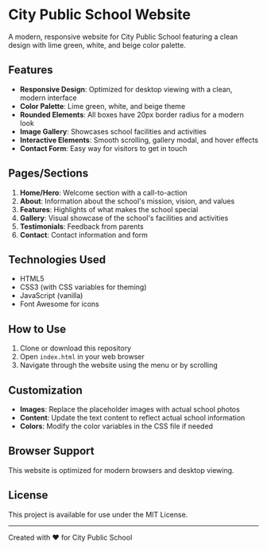 # City Public School Website

A modern, responsive website for City Public School featuring a clean design with lime green, white, and beige color palette.

## Features

- **Responsive Design**: Optimized for desktop viewing with a clean, modern interface
- **Color Palette**: Lime green, white, and beige theme
- **Rounded Elements**: All boxes have 20px border radius for a modern look
- **Image Gallery**: Showcases school facilities and activities
- **Interactive Elements**: Smooth scrolling, gallery modal, and hover effects
- **Contact Form**: Easy way for visitors to get in touch

## Pages/Sections

1. **Home/Hero**: Welcome section with a call-to-action
2. **About**: Information about the school's mission, vision, and values
3. **Features**: Highlights of what makes the school special
4. **Gallery**: Visual showcase of the school's facilities and activities
5. **Testimonials**: Feedback from parents
6. **Contact**: Contact information and form

## Technologies Used

- HTML5
- CSS3 (with CSS variables for theming)
- JavaScript (vanilla)
- Font Awesome for icons

## How to Use

1. Clone or download this repository
2. Open `index.html` in your web browser
3. Navigate through the website using the menu or by scrolling

## Customization

- **Images**: Replace the placeholder images with actual school photos
- **Content**: Update the text content to reflect actual school information
- **Colors**: Modify the color variables in the CSS file if needed

## Browser Support

This website is optimized for modern browsers and desktop viewing.

## License

This project is available for use under the MIT License.

---

Created with ❤️ for City Public School 